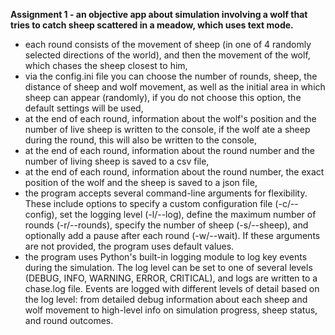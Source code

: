 <b> Assignment 1 - an objective app about simulation involving a wolf that tries to catch sheep scattered in a meadow, which uses text mode. </b>
- each round consists of the movement of sheep (in one of 4 randomly selected directions of the world), and then the movement of the wolf, which chases the sheep closest to him,
- via the config.ini file you can choose the number of rounds, sheep, the distance of sheep and wolf movement, as well as the initial area in which sheep can appear (randomly), if you do not choose this option, the default settings will be used,
- at the end of each round, information about the wolf's position and the number of live sheep is written to the console, if the wolf ate a sheep during the round, this will also be written to the console,
- at the end of each round, information about the round number and the number of living sheep is saved to a csv file,
- at the end of each round, information about the round number, the exact position of the wolf and the sheep is saved to a json file,
- the program accepts several command-line arguments for flexibility. These include options to specify a custom configuration file (-c/--config), set the logging level (-l/--log), define the maximum number of rounds (-r/--rounds), specify the number of sheep (-s/--sheep), and optionally add a pause after each round (-w/--wait). If these arguments are not provided, the program uses default values.
- the program uses Python's built-in logging module to log key events during the simulation. The log level can be set to one of several levels (DEBUG, INFO, WARNING, ERROR, CRITICAL), and logs are written to a chase.log file. Events are logged with different levels of detail based on the log level: from detailed debug information about each sheep and wolf movement to high-level info on simulation progress, sheep status, and round outcomes.
